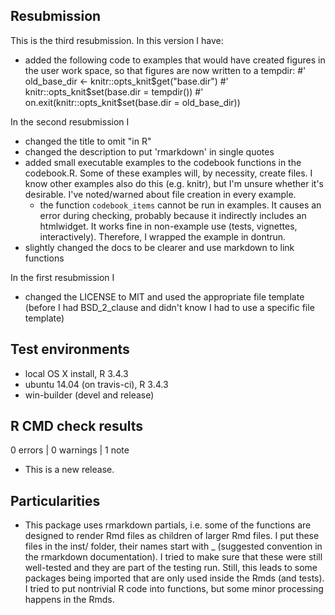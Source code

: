 ## Resubmission
This is the third resubmission. In this version I have:

* added the following code to examples that would have created figures in the user
  work space, so that figures are now written to a tempdir:
  #' old_base_dir <- knitr::opts_knit$get("base.dir")
  #' knitr::opts_knit$set(base.dir = tempdir())
  #' on.exit(knitr::opts_knit$set(base.dir = old_base_dir))

In the second resubmission I

* changed the title to omit "in R"
* changed the description to put 'rmarkdown' in single quotes
* added small executable examples to the codebook functions in the codebook.R. 
  Some of these examples will, by necessity, create files. 
  I know other examples also do this (e.g. knitr), but I'm unsure whether it's 
  desirable. I've noted/warned about file creation in every example.
  * the function `codebook_items` cannot be run in examples. 
    It causes an error during checking, probably because it indirectly includes 
    an htmlwidget. It works fine in non-example use (tests, vignettes, 
    interactively). Therefore, I wrapped the example in dontrun.
* slightly changed the docs to be clearer and use markdown to link functions

In the first resubmission I

* changed the LICENSE to MIT and used the appropriate file template (before I had BSD_2_clause and didn't know I had to use a specific file template)

## Test environments
* local OS X install, R 3.4.3
* ubuntu 14.04 (on travis-ci), R 3.4.3
* win-builder (devel and release)

## R CMD check results

0 errors | 0 warnings | 1 note

* This is a new release.

## Particularities
* This package uses rmarkdown partials, i.e. some of the functions are designed
  to render Rmd files as children of larger Rmd files. I put these files in
  the inst/ folder, their names start with _ (suggested convention in the
  rmarkdown documentation).
  I tried to make sure that these were still well-tested and they are part 
  of the testing run. Still, this leads to some packages being imported that are
  only used inside the Rmds (and tests). I tried to put nontrivial R code into 
  functions, but some minor processing happens in the Rmds.
  
